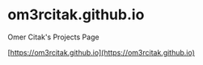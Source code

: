 # om3rcitak.github.io

Omer Citak's Projects Page

[https://om3rcitak.github.io](https://om3rcitak.github.io)
